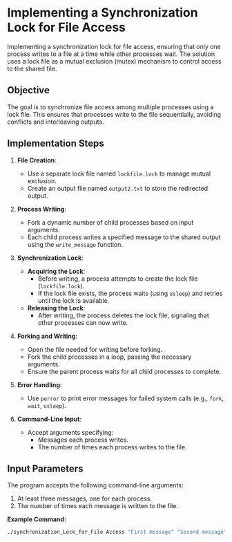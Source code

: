 # Implementing a Synchronization Lock for File Access

Implementing a synchronization lock for file access, ensuring that only one process writes to a file at a time while other processes wait. The solution uses a lock file as a mutual exclusion (mutex) mechanism to control access to the shared file.

## Objective

The goal is to synchronize file access among multiple processes using a lock file. This ensures that processes write to the file sequentially, avoiding conflicts and interleaving outputs.

## Implementation Steps

1. **File Creation**:
   - Use a separate lock file named `lockfile.lock` to manage mutual exclusion.
   - Create an output file named `output2.txt` to store the redirected output.

2. **Process Writing**:
   - Fork a dynamic number of child processes based on input arguments.
   - Each child process writes a specified message to the shared output using the `write_message` function.

3. **Synchronization Lock**:
   - **Acquiring the Lock**:
     - Before writing, a process attempts to create the lock file (`lockfile.lock`).
     - If the lock file exists, the process waits (using `usleep`) and retries until the lock is available.
   - **Releasing the Lock**:
     - After writing, the process deletes the lock file, signaling that other processes can now write.

4. **Forking and Writing**:
   - Open the file needed for writing before forking.
   - Fork the child processes in a loop, passing the necessary arguments.
   - Ensure the parent process waits for all child processes to complete.

5. **Error Handling**:
   - Use `perror` to print error messages for failed system calls (e.g., `fork`, `wait`, `usleep`).

6. **Command-Line Input**:
   - Accept arguments specifying:
     - Messages each process writes.
     - The number of times each process writes to the file.

## Input Parameters

The program accepts the following command-line arguments:

1. At least three messages, one for each process.
2. The number of times each message is written to the file.

**Example Command:**

```bash
./synchronization_Lock_for_File Access "First message" "Second message" "Third message" 3 > output.txt
